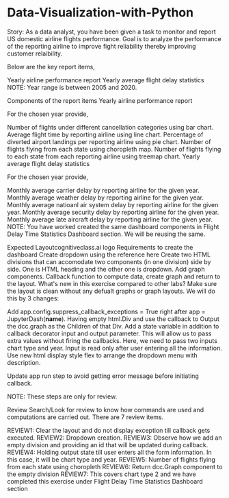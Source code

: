 # Data-Visualization-with-Python
Story:
As a data analyst, you have been given a task to monitor and report US domestic airline flights performance. Goal is to analyze the performance of the reporting airline to improve fight reliability thereby improving customer relaibility.

Below are the key report items,

Yearly airline performance report
Yearly average flight delay statistics
NOTE: Year range is between 2005 and 2020.

Components of the report items
Yearly airline performance report

For the chosen year provide,

Number of flights under different cancellation categories using bar chart.
Average flight time by reporting airline using line chart.
Percentage of diverted airport landings per reporting airline using pie chart.
Number of flights flying from each state using choropleth map.
Number of flights flying to each state from each reporting airline using treemap chart.
Yearly average flight delay statistics

For the chosen year provide,

Monthly average carrier delay by reporting airline for the given year.
Monthly average weather delay by reporting airline for the given year.
Monthly average natioanl air system delay by reporting airline for the given year.
Monthly average security delay by reporting airline for the given year.
Monthly average late aircraft delay by reporting airline for the given year.
NOTE: You have worked created the same dashboard components in Flight Delay Time Statistics Dashboard section. We will be reusing the same.

Expected Layoutcognitiveclass.ai logo
Requirements to create the dashboard
Create dropdown using the reference here
Create two HTML divisions that can accomodate two components (in one division) side by side. One is HTML heading and the other one is dropdown.
Add graph components.
Callback function to compute data, create graph and return to the layout.
What's new in this exercise compared to other labs?
Make sure the layout is clean without any defualt graphs or graph layouts. We will do this by 3 changes:

Add app.config.suppress_callback_exceptions = True right after app = JupyterDash(__name__).
Having empty html.Div and use the callback to Output the dcc.graph as the Children of that Div.
Add a state variable in addition to callback decorator input and output parameter. This will allow us to pass extra values without firing the callbacks. Here, we need to pass two inputs chart type and year. Input is read only after user entering all the information.
Use new html display style flex to arrange the dropdown menu with description.

Update app run step to avoid getting error message before initiating callback.

NOTE: These steps are only for review.

Review
Search/Look for review to know how commands are used and computations are carried out. There are 7 review items.

REVIEW1: Clear the layout and do not display exception till callback gets executed.
REVIEW2: Dropdown creation.
REVIEW3: Observe how we add an empty division and providing an id that will be updated during callback.
REVIEW4: Holding output state till user enters all the form information. In this case, it will be chart type and year.
REVIEW5: Number of flights flying from each state using choropleth
REVIEW6: Return dcc.Graph component to the empty division
REVIEW7: This covers chart type 2 and we have completed this exercise under Flight Delay Time Statistics Dashboard section
